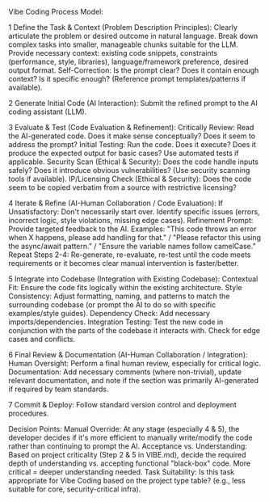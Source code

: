 Vibe Coding Process Model:

1 Define the Task & Context (Problem Description Principles):
Clearly articulate the problem or desired outcome in natural language.
Break down complex tasks into smaller, manageable chunks suitable for the LLM.
Provide necessary context: existing code snippets, constraints (performance, style, libraries), language/framework preference, desired output format.
Self-Correction: Is the prompt clear? Does it contain enough context? Is it specific enough? (Reference prompt templates/patterns if available).

2 Generate Initial Code (AI Interaction):
Submit the refined prompt to the AI coding assistant (LLM).

3 Evaluate & Test (Code Evaluation & Refinement):
Critically Review: Read the AI-generated code. Does it make sense conceptually? Does it seem to address the prompt?
Initial Testing: Run the code. Does it execute? Does it produce the expected output for basic cases? Use automated tests if applicable.
Security Scan (Ethical & Security): Does the code handle inputs safely? Does it introduce obvious vulnerabilities? (Use security scanning tools if available).
IP/Licensing Check (Ethical & Security): Does the code seem to be copied verbatim from a source with restrictive licensing?

4 Iterate & Refine (AI-Human Collaboration / Code Evaluation):
If Unsatisfactory: Don't necessarily start over. Identify specific issues (errors, incorrect logic, style violations, missing edge cases).
Refinement Prompt: Provide targeted feedback to the AI. Examples: "This code throws an error when X happens, please add handling for that." / "Please refactor this using the async/await pattern." / "Ensure the variable names follow camelCase."
Repeat Steps 2-4: Re-generate, re-evaluate, re-test until the code meets requirements or it becomes clear manual intervention is faster/better.

5 Integrate into Codebase (Integration with Existing Codebase):
Contextual Fit: Ensure the code fits logically within the existing architecture.
Style Consistency: Adjust formatting, naming, and patterns to match the surrounding codebase (or prompt the AI to do so with specific examples/style guides).
Dependency Check: Add necessary imports/dependencies.
Integration Testing: Test the new code in conjunction with the parts of the codebase it interacts with. Check for edge cases and conflicts.

6 Final Review & Documentation (AI-Human Collaboration / Integration):
Human Oversight: Perform a final human review, especially for critical logic.
Documentation: Add necessary comments (where non-trivial), update relevant documentation, and note if the section was primarily AI-generated if required by team standards.

7 Commit & Deploy: Follow standard version control and deployment procedures.

Decision Points:
Manual Override: At any stage (especially 4 & 5), the developer decides if it's more efficient to manually write/modify the code rather than continuing to prompt the AI.
Acceptance vs. Understanding: Based on project criticality (Step 2 & 5 in VIBE.md), decide the required depth of understanding vs. accepting functional "black-box" code. More critical = deeper understanding needed.
Task Suitability: Is this task appropriate for Vibe Coding based on the project type table? (e.g., less suitable for core, security-critical infra).

